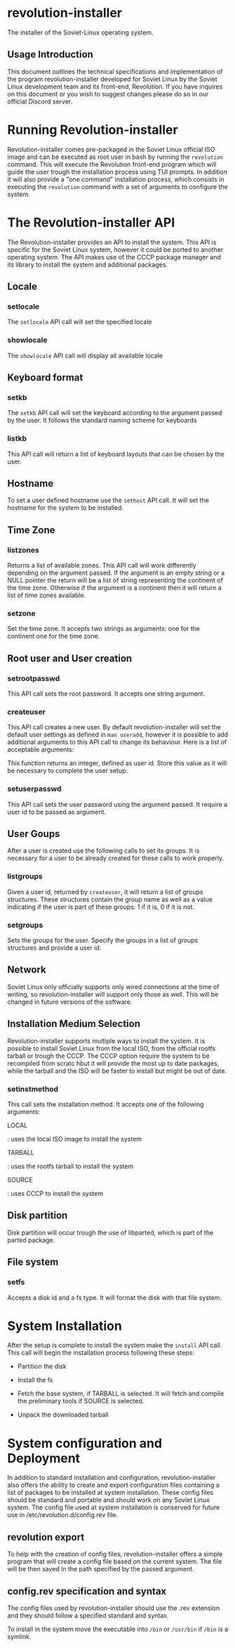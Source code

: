 # revolution-installer
The installer of the Soviet-Linux operating system.

## Usage Introduction

This document outlines the technical specifications and implementation
of the program revolution-installer developed for Soviet Linux by the
Soviet Linux development team and its front-end, Revolution. If you have
inquires on this document or you wish to suggest changes please do so in
our official Discord server.

Running Revolution-installer
============================

Revolution-installer comes pre-packaged in the Soviet Linux official ISO
image and can be executed as root user in bash by running the
`revolution` command. This will execute the Revolution front-end program
which will guide the user trough the installation process using TUI
prompts. In addition it will also provide a \"one command\" installation
process, which consists in executing the `revolution` command with a set
of arguments to configure the system.

The Revolution-installer API
============================

The Revolution-installer provides an API to install the system. This API
is specific for the Soviet Linux system, however it could be ported to
another operating system. The API makes use of the CCCP package manager
and its library to install the system and additional packages.

Locale
------

### setlocale

The `setlocale` API call will set the specified locale

### showlocale

The `showlocale` API call will display all available locale

Keyboard format
---------------

### setkb

The `setkb` API call will set the keyboard according to the argument
passed by the user. It follows the standard naming scheme for keyboards

### listkb

This API call will return a list of keyboard layouts that can be chosen
by the user.

Hostname
--------

To set a user defined hostname use the `sethost` API call. It will set
the hostname for the system to be installed.

Time Zone
---------

### listzones

Returns a list of available zones. This API call will work differently
depending on the argument passed. If the argument is an empty string or
a NULL pointer the return will be a list of string representing the
continent of the time zone. Otherwise if the argument is a continent
then it will return a list of time zones available.

### setzone

Set the time zone. It accepts two strings as arguments: one for the
continent one for the time zone.

Root user and User creation
---------------------------

### setrootpasswd

This API call sets the root password. It accepts one string argument.

### createuser

This API call creates a new user. By default revolution-installer will
set the default user settings as defined in `man useradd`, however it is
possible to add additional arguments to this API call to change its
behaviour. Here is a list of acceptable arguments:

This function returns an integer, defined as user id. Store this value
as it will be necessary to complete the user setup.

### setuserpasswd

This API call sets the user password using the argument passed. It
require a user id to be passed as argument.

User Goups
----------

After a user is created use the following calls to set its groups. It is
necessary for a user to be already created for these calls to work
properly.

### listgroups

Given a user id, returned by `createuser`, it will return a list of
groups structures. These structures contain the group name as well as a
value indicating if the user is part of these groups: 1 if it is, 0 if
it is not.

### setgroups

Sets the groups for the user. Specify the groups in a list of groups
structures and provide a user id.

Network
-------

Soviet Linux only officially supports only wired connections at the time of
writing, so revolution-installer will support only those as well. This will be
changed in future versions of the software.

Installation Medium Selection
-----------------------------

Revolution-installer supports multiple ways to install the system. It is
possible to install Soviet Linux from the local ISO, from the official
rootfs tarball or trough the CCCP. The CCCP option require the system to
be recompiled from scratc hbut it will provide the most up to date
packages, while the tarball and the ISO will be faster to install but
might be out of date.

### setinstmethod

This call sets the installation method. It accepts one of the following
arguments:

LOCAL

:   uses the local ISO image to install the system

TARBALL

:   uses the rootfs tarball to install the system

SOURCE

:   uses CCCP to install the system

Disk partition
--------------

Disk partition will occur trough the use of libparted, which is part of the
parted package.

File system
-----------

### setfs

Accepts a disk id and a fs type. It will format the disk with that file
system.

System Installation
===================

After the setup is complete to install the system make the `install` API
call. This call will begin the installation process following these
steps:

-   Partition the disk

-   Install the fs

-   Fetch the base system, if TARBALL is selected. It will fetch and
    compile the preliminary tools if SOURCE is selected.

-   Unpack the downloaded tarball

System configuration and Deployment
===================================

In addition to standard installation and configuration,
revolution-installer also offers the ability to create and export
configuration files containing a list of packages to be installed at
system installation. These config files should be standard and portable
and should work on any Soviet Linux system. The config file used at
system installation is conserved for future use in
/etc/revolution.d/config.rev file.

revolution export
-----------------

To help with the creation of config files, revolution-installer offers a
simple program that will create a config file based on the current
system. The file will be then saved in the path specified by the passed
argument.

config.rev specification and syntax
-----------------------------------

The config files used by revolution-installer should use the .rev
extension and they should follow a specified standard and syntax.

To install in the system move the executable into `/bin` or `/usr/bin` if `/bin`
is a symlink.
